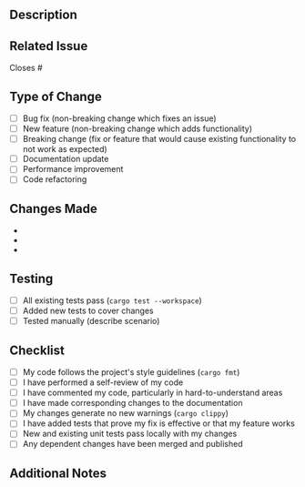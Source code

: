 ## Description
<!-- Describe your changes in detail -->

## Related Issue
Closes #<!-- issue number -->

## Type of Change
<!-- Mark the relevant option with an "x" -->
- [ ] Bug fix (non-breaking change which fixes an issue)
- [ ] New feature (non-breaking change which adds functionality)
- [ ] Breaking change (fix or feature that would cause existing functionality to not work as expected)
- [ ] Documentation update
- [ ] Performance improvement
- [ ] Code refactoring

## Changes Made
<!-- List the main changes -->
-
-
-

## Testing
<!-- Describe the tests you ran to verify your changes -->
- [ ] All existing tests pass (`cargo test --workspace`)
- [ ] Added new tests to cover changes
- [ ] Tested manually (describe scenario)

## Checklist
<!-- Mark completed items with an "x" -->
- [ ] My code follows the project's style guidelines (`cargo fmt`)
- [ ] I have performed a self-review of my code
- [ ] I have commented my code, particularly in hard-to-understand areas
- [ ] I have made corresponding changes to the documentation
- [ ] My changes generate no new warnings (`cargo clippy`)
- [ ] I have added tests that prove my fix is effective or that my feature works
- [ ] New and existing unit tests pass locally with my changes
- [ ] Any dependent changes have been merged and published

## Additional Notes
<!-- Any additional information, screenshots, benchmarks, etc. -->
